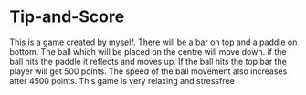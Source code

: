 # Tip-and-Score
This is a game created by myself. There will be a bar on top and a paddle on bottom. The ball which will be placed on the centre will move down. if the ball hits the paddle it reflects and moves up. If the ball hits the top bar the player will get 500 points. The speed of the ball movement also increases after 4500 points. 
This game is very relaxing and stressfree
